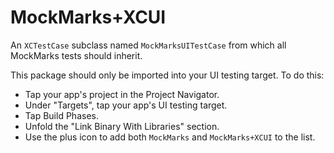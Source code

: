 # MockMarks+XCUI

An `XCTestCase` subclass named `MockMarksUITestCase` from which all MockMarks tests should inherit.

This package should only be imported into your UI testing target. To do this:
* Tap your app's project in the Project Navigator.
* Under "Targets", tap your app's UI testing target.
* Tap Build Phases.
* Unfold the "Link Binary With Libraries" section.
* Use the plus icon to add both `MockMarks` and `MockMarks+XCUI` to the list.
